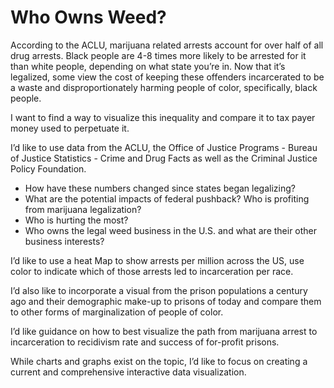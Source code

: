 # Who Owns Weed?

According to the ACLU, marijuana related arrests account for over half of all drug arrests. Black people are 4-8 times more likely to be arrested for it than white people, depending on what state you’re in. Now that it’s legalized, some view the cost of keeping these offenders incarcerated to be a waste and disproportionately harming people of color, specifically, black people. 

I want to find a way to visualize this inequality and compare it to tax payer money used to perpetuate it. 

I’d like to use data from the ACLU, the Office of Justice Programs - Bureau of Justice Statistics - Crime and Drug Facts as well as the Criminal Justice Policy Foundation.

- How have these numbers changed since states began legalizing?
- What are the potential impacts of federal pushback?
Who is profiting from marijuana legalization? 
- Who is hurting the most?
- Who owns the legal weed business in the U.S. and what are their other business interests?

I’d like to use a heat Map to show arrests per million across the US, use color to indicate which of those arrests led to incarceration per race.

I’d also like to incorporate a visual from the prison populations a century ago and their demographic make-up to prisons of today and compare them to other forms of marginalization of people of color. 

I’d like guidance on how to best visualize the path from marijuana arrest to incarceration to recidivism rate and success of for-profit prisons. 

While charts and graphs exist on the topic, I’d like to focus on creating a current and comprehensive interactive data visualization. 
